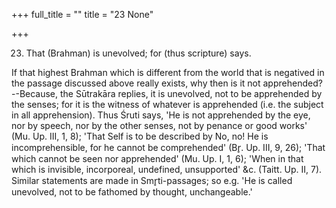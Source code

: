 +++
full_title = ""
title = "23 None"

+++


23. That (Brahman) is unevolved; for (thus scripture) says.

If that highest Brahman which is different from the world that is negatived in the passage discussed above really exists, why then is it not apprehended?--Because, the Sūtrakāra replies, it is unevolved, not to be apprehended by the senses; for it is the witness of whatever is apprehended (i.e. the subject in all apprehension). Thus Śruti says, 'He is not apprehended by the eye, nor by speech, nor by the other senses, not by penance or good works' (Mu. Up. III, 1, 8); 'That Self is to be described by No, no! He is incomprehensible, for he cannot be comprehended' (Br̥. Up. III, 9, 26); 'That which cannot be seen nor apprehended' (Mu. Up. I, 1, 6); 'When in that which is invisible, incorporeal, undefined, unsupported' &c. (Taitt. Up. II, 7). Similar statements are made in Smr̥ti-passages; so e.g. 'He is called unevolved, not to be fathomed by thought, unchangeable.'

